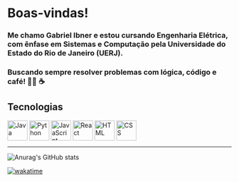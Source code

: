 # Boas-vindas!


### Me chamo Gabriel Ibner e estou cursando Engenharia Elétrica, com ênfase em Sistemas e Computação pela Universidade do Estado do Rio de Janeiro (UERJ).

### Buscando sempre resolver problemas com lógica, código e café! :man_technologist: :coffee:

## Tecnologias

<div >
  <img align="center" alt="Java" height="45" width="45" src= "https://cdn.jsdelivr.net/gh/devicons/devicon/icons/java/java-original.svg" />
  <img align="center" alt="Python" height="45" width="45" src="https://cdn.jsdelivr.net/gh/devicons/devicon/icons/python/python-original.svg" />
  <img align="center" alt="JavaScript" height="45" width="45" src="https://cdn.jsdelivr.net/gh/devicons/devicon/icons/javascript/javascript-original.svg" />
  <img align="center" alt="React" height="45" width="45" src="https://cdn.jsdelivr.net/gh/devicons/devicon/icons/react/react-original.svg" />
  <img align="center" alt="HTML" height="45" width="45" src="https://cdn.jsdelivr.net/gh/devicons/devicon/icons/html5/html5-original.svg" />
  <img align="center" alt="CSS" height="45" width="45" src="https://cdn.jsdelivr.net/gh/devicons/devicon/icons/css3/css3-original.svg" />        
</div>  

---

![Anurag's GitHub stats](https://github-readme-stats.vercel.app/api?username=ibnergabriel&show_icons=true&theme=synthwave)

[![wakatime](https://wakatime.com/badge/user/a77d5e4b-d3f0-420f-8981-c2a42bcfec47.svg)](https://wakatime.com/@a77d5e4b-d3f0-420f-8981-c2a42bcfec47)
